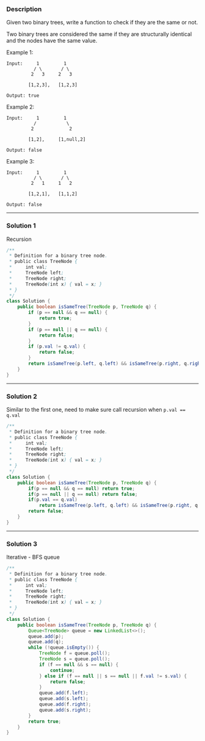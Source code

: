### **Description** ###
Given two binary trees, write a function to check if they are the same or not.

Two binary trees are considered the same if they are structurally identical and the nodes have the same value.

Example 1:
```
Input:     1         1
          / \       / \
         2   3     2   3

        [1,2,3],   [1,2,3]

Output: true
```
Example 2:
```
Input:     1         1
          /           \
         2             2

        [1,2],     [1,null,2]

Output: false
```
Example 3:
```
Input:     1         1
          / \       / \
         2   1     1   2

        [1,2,1],   [1,1,2]

Output: false
```
---
### **Solution 1** ###
Recursion
```java
/**
 * Definition for a binary tree node.
 * public class TreeNode {
 *     int val;
 *     TreeNode left;
 *     TreeNode right;
 *     TreeNode(int x) { val = x; }
 * }
 */
class Solution {
    public boolean isSameTree(TreeNode p, TreeNode q) {
        if (p == null && q == null) {
            return true;
        }
        if (p == null || q == null) {
            return false;
        }
        if (p.val != q.val) {
            return false;
        }
        return isSameTree(p.left, q.left) && isSameTree(p.right, q.right);
    }
}
```
---
### **Solution 2** ###
Similar to the first one, need to make sure call recursion when `p.val == q.val`
```java
/**
 * Definition for a binary tree node.
 * public class TreeNode {
 *     int val;
 *     TreeNode left;
 *     TreeNode right;
 *     TreeNode(int x) { val = x; }
 * }
 */
class Solution {
    public boolean isSameTree(TreeNode p, TreeNode q) {
        if(p == null && q == null) return true;
        if(p == null || q == null) return false;
        if(p.val == q.val)
            return isSameTree(p.left, q.left) && isSameTree(p.right, q.right);
        return false;
    }
}
```
---
### **Solution 3** ###
Iterative - BFS
queue
```java
/**
 * Definition for a binary tree node.
 * public class TreeNode {
 *     int val;
 *     TreeNode left;
 *     TreeNode right;
 *     TreeNode(int x) { val = x; }
 * }
 */
class Solution {
    public boolean isSameTree(TreeNode p, TreeNode q) {
        Queue<TreeNode> queue = new LinkedList<>();
        queue.add(p);
        queue.add(q);
        while (!queue.isEmpty()) {
            TreeNode f = queue.poll();
            TreeNode s = queue.poll();
            if (f == null && s == null) {
                continue;
            } else if (f == null || s == null || f.val != s.val) {
                return false;
            }
            queue.add(f.left);
            queue.add(s.left);
            queue.add(f.right);
            queue.add(s.right);
        }
        return true;
    }
}
```